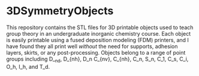 # 3DSymmetryObjects


This repository contains the STL files for 3D printable objects used to teach group theory in an undergraduate inorganic chemistry course. Each object is easily printable using a fused deposition modeling (FDM) printers, and I have found they all print well *without* the need for supports, adhesion layers, skirts, or any post-processing. Objects belong to a range of point groups including D_<sub>nd</sub>, D_{nh}, D_n C_{nv}, C_{nh}, C_n, S_n, C_1, C_s, C_i, O_h, I_h, and T_d.
